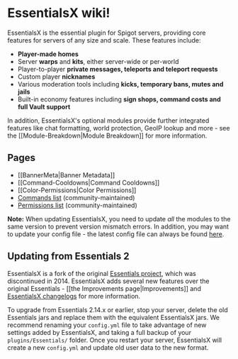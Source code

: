 # EssentialsX wiki!

EssentialsX is the essential plugin for Spigot servers, providing core features for servers of any size and scale. These features include:
* **Player-made homes**
* Server **warps** and **kits**, either server-wide or per-world
* Player-to-player **private messages, teleports and teleport requests**
* Custom player **nicknames**
* Various moderation tools including **kicks, temporary bans, mutes and jails**
* Built-in economy features including **sign shops, command costs and full Vault support**

In addition, EssentialsX's optional modules provide further integrated features like chat formatting, world protection, GeoIP lookup and more - see the [[Module-Breakdown|Module Breakdown]] for more information.

## Pages

* [[BannerMeta|Banner Metadata]]
* [[Command-Cooldowns|Command Cooldowns]]
* [[Color-Permissions|Color Permissions]]
* [Commands list](https://essinfo.xeya.me/commands.html) (community-maintained)
* [Permissions list](https://essinfo.xeya.me/permissions.html) (community-maintained)

**Note:** When updating EssentialsX, you need to update *all* the modules to the same version to prevent version mismatch errors. In addition, you may want to update your config file - the latest config file can always be found [here](https://github.com/EssentialsX/Essentials/blob/2.x/Essentials/src/main/resources/config.yml).

## Updating from Essentials 2

EssentialsX is a fork of the original [Essentials project](https://github.com/essentials/Essentials), which was discontinued in 2014. EssentialsX adds several new features over the original Essentials - [[the Improvements page|Improvements]] and [EssentialsX changelogs](https://github.com/EssentialsX/Essentials/releases) for more information.

To upgrade from Essentials 2.14.x or earlier, stop your server, delete the old Essentials jars and replace them with the equivalent EssentialsX jars. We recommend renaming your `config.yml` file to take advantage of new settings added by EssentialsX, and taking a full backup of your `plugins/Essentials/` folder. Once you restart your server, EssentialsX will create a new `config.yml` and update old user data to the new format.
